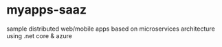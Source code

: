 # myapps-saaz
sample distributed web/mobile apps based on microservices architecture using .net core &amp; azure
